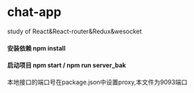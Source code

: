 # chat-app
study of React&amp;React-router&amp;Redux&amp;wesocket 
#### 安装依赖 npm install 
#### 启动项目 npm start / npm run server_bak
本地接口的端口号在package.json中设置proxy,本文件为9093端口

